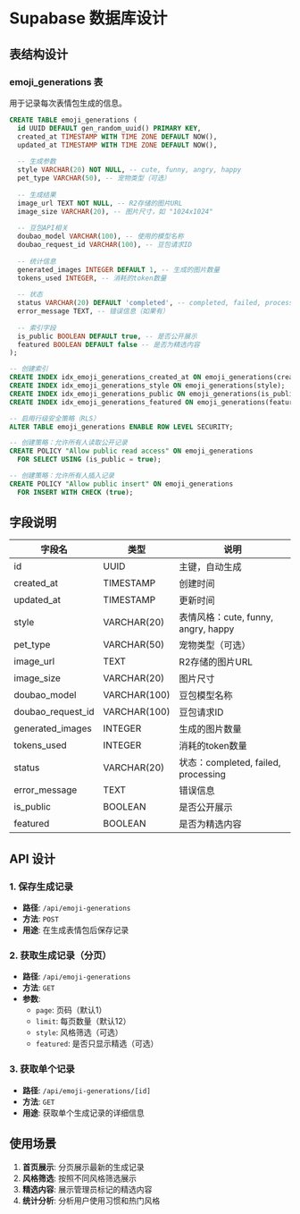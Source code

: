 # Supabase 数据库设计

## 表结构设计

### emoji_generations 表

用于记录每次表情包生成的信息。

```sql
CREATE TABLE emoji_generations (
  id UUID DEFAULT gen_random_uuid() PRIMARY KEY,
  created_at TIMESTAMP WITH TIME ZONE DEFAULT NOW(),
  updated_at TIMESTAMP WITH TIME ZONE DEFAULT NOW(),
  
  -- 生成参数
  style VARCHAR(20) NOT NULL, -- cute, funny, angry, happy
  pet_type VARCHAR(50), -- 宠物类型（可选）
  
  -- 生成结果
  image_url TEXT NOT NULL, -- R2存储的图片URL
  image_size VARCHAR(20), -- 图片尺寸，如 "1024x1024"
  
  -- 豆包API相关
  doubao_model VARCHAR(100), -- 使用的模型名称
  doubao_request_id VARCHAR(100), -- 豆包请求ID
  
  -- 统计信息
  generated_images INTEGER DEFAULT 1, -- 生成的图片数量
  tokens_used INTEGER, -- 消耗的token数量
  
  -- 状态
  status VARCHAR(20) DEFAULT 'completed', -- completed, failed, processing
  error_message TEXT, -- 错误信息（如果有）
  
  -- 索引字段
  is_public BOOLEAN DEFAULT true, -- 是否公开展示
  featured BOOLEAN DEFAULT false -- 是否为精选内容
);

-- 创建索引
CREATE INDEX idx_emoji_generations_created_at ON emoji_generations(created_at DESC);
CREATE INDEX idx_emoji_generations_style ON emoji_generations(style);
CREATE INDEX idx_emoji_generations_public ON emoji_generations(is_public) WHERE is_public = true;
CREATE INDEX idx_emoji_generations_featured ON emoji_generations(featured) WHERE featured = true;

-- 启用行级安全策略（RLS）
ALTER TABLE emoji_generations ENABLE ROW LEVEL SECURITY;

-- 创建策略：允许所有人读取公开记录
CREATE POLICY "Allow public read access" ON emoji_generations
  FOR SELECT USING (is_public = true);

-- 创建策略：允许所有人插入记录
CREATE POLICY "Allow public insert" ON emoji_generations
  FOR INSERT WITH CHECK (true);
```

## 字段说明

| 字段名 | 类型 | 说明 |
|--------|------|------|
| id | UUID | 主键，自动生成 |
| created_at | TIMESTAMP | 创建时间 |
| updated_at | TIMESTAMP | 更新时间 |
| style | VARCHAR(20) | 表情风格：cute, funny, angry, happy |
| pet_type | VARCHAR(50) | 宠物类型（可选） |
| image_url | TEXT | R2存储的图片URL |
| image_size | VARCHAR(20) | 图片尺寸 |
| doubao_model | VARCHAR(100) | 豆包模型名称 |
| doubao_request_id | VARCHAR(100) | 豆包请求ID |
| generated_images | INTEGER | 生成的图片数量 |
| tokens_used | INTEGER | 消耗的token数量 |
| status | VARCHAR(20) | 状态：completed, failed, processing |
| error_message | TEXT | 错误信息 |
| is_public | BOOLEAN | 是否公开展示 |
| featured | BOOLEAN | 是否为精选内容 |

## API 设计

### 1. 保存生成记录
- **路径**: `/api/emoji-generations`
- **方法**: `POST`
- **用途**: 在生成表情包后保存记录

### 2. 获取生成记录（分页）
- **路径**: `/api/emoji-generations`
- **方法**: `GET`
- **参数**: 
  - `page`: 页码（默认1）
  - `limit`: 每页数量（默认12）
  - `style`: 风格筛选（可选）
  - `featured`: 是否只显示精选（可选）

### 3. 获取单个记录
- **路径**: `/api/emoji-generations/[id]`
- **方法**: `GET`
- **用途**: 获取单个生成记录的详细信息

## 使用场景

1. **首页展示**: 分页展示最新的生成记录
2. **风格筛选**: 按照不同风格筛选展示
3. **精选内容**: 展示管理员标记的精选内容
4. **统计分析**: 分析用户使用习惯和热门风格